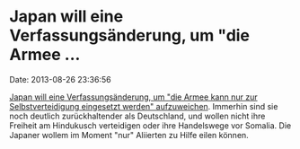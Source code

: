 Japan will eine Verfassungsänderung, um \"die Armee \...
========================================================

Date: 2013-08-26 23:36:56

[Japan will eine Verfassungsänderung, um \"die Armee kann nur zur
Selbstverteidigung eingesetzt werden\"
aufzuweichen](http://www.arirang.co.kr/News/News_View.asp?nseq=150637).
Immerhin sind sie noch deutlich zurückhaltender als Deutschland, und
wollen nicht ihre Freiheit am Hindukusch verteidigen oder ihre
Handelswege vor Somalia. Die Japaner wollem im Moment \"nur\" Aliierten
zu Hilfe eilen können.
